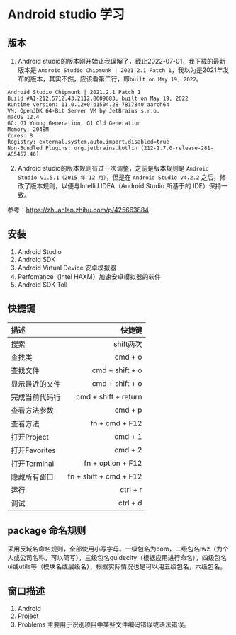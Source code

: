 # Android studio 学习

## 版本

1. Android studio的版本刚开始让我误解了，截止2022-07-01，我下载的最新版本是 `Android Studio Chipmunk | 2021.2.1 Patch 1`，我以为是2021年发布的版本，其实不然，应该看第二行，即`built on May 19, 2022`。


```
Android Studio Chipmunk | 2021.2.1 Patch 1
Build #AI-212.5712.43.2112.8609683, built on May 19, 2022
Runtime version: 11.0.12+0-b1504.28-7817840 aarch64
VM: OpenJDK 64-Bit Server VM by JetBrains s.r.o.
macOS 12.4
GC: G1 Young Generation, G1 Old Generation
Memory: 2048M
Cores: 8
Registry: external.system.auto.import.disabled=true
Non-Bundled Plugins: org.jetbrains.kotlin (212-1.7.0-release-281-AS5457.46)
```

2. Android studio的版本规则有过一次调整，之前是版本规则是 `Android Studio v1.5.1（2015 年 12 月）`，但是在 `Android Studio v4.2.2` 之后，修改了版本规则，以便与IntelliJ IDEA（Android Studio 所基于的 IDE）保持一致。


参考：https://zhuanlan.zhihu.com/p/425663884


## 安装

1. Android Studio
2. Android SDK
3. Android Virtual Device	安卓模拟器
4. Perfomance（Intel HAXM）加速安卓模拟器的软件
5. Android SDK Toll

## 快捷键

| 描述       |    快捷键 | 
| :-------- | --------:|  
| 搜索 | shift两次 |  
| 查找类 |  cmd + o |  
| 查找文件 | cmd + shift + o | 
| 显示最近的文件 | cmd + shift + o | 
| 完成当前代码行 | cmd + shift + return | 
| 查看方法参数 | cmd + p |
| 查看方法 | fn + cmd + F12 | 
| 打开Project | cmd + 1 |
| 打开Favorites | cmd + 2 |
| 打开Terminal | fn + option + F12 |
| 隐藏所有窗口 | fn + shift + cmd + F12 |
| 运行 | ctrl + r |
| 调试 | ctrl + d |



## package 命名规则
采用反域名命名规则，全部使用小写字母。一级包名为com，二级包名lwz（为个人或公司名称，可以简写），三级包名guidecity（根据应用进行命名），四级包名ui或utils等（模块名或层级名），根据实际情况也是可以用五级包名，六级包名。

## 窗口描述

1. Android
2. Project
3. Problems   主要用于识别项目中某些文件编码错误或语法错误。


